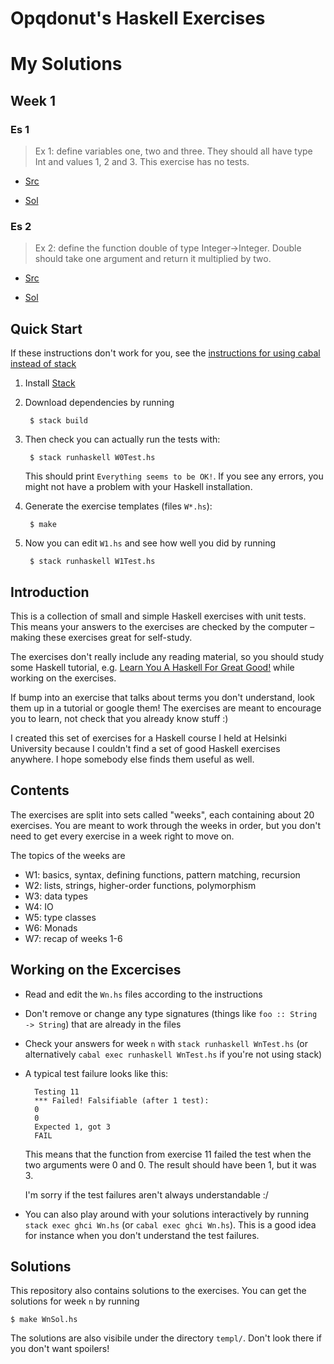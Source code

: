 Opqdonut's Haskell Exercises
============================

# My Solutions 

## Week 1 

### Es 1

> Ex 1: define variables one, two and three. They should all have
> type Int and values 1, 2 and 3. This exercise has no tests.
- [Src](https://github.com/opqdonut/haskell-exercises/blob/master/templ/W1B.hs#L9)

- [Sol](https://ideone.com/rAHSCk)





### Es 2 

> Ex 2: define the function double of type Integer->Integer. Double
> should take one argument and return it multiplied by two.
- [Src](https://github.com/opqdonut/haskell-exercises/blob/master/templ/W1B.hs#L12)

- [Sol](https://ideone.com/S73mRD)



Quick Start
-----------

If these instructions don't work for you, see the
[instructions for using cabal instead of stack](README.cabal.md)

1. Install [Stack](https://www.haskellstack.org/)

2. Download dependencies by running

        $ stack build

2. Then check you can actually run the tests with:

        $ stack runhaskell W0Test.hs

    This should print `Everything seems to be OK!`. If you see any errors,
    you might not have a problem with your Haskell installation.

3. Generate the exercise templates (files `W*.hs`):

        $ make

4. Now you can edit `W1.hs` and see how well you did by running

        $ stack runhaskell W1Test.hs

Introduction
------------

This is a collection of small and simple Haskell exercises with unit
tests. This means your answers to the exercises are checked by the
computer – making these exercises great for self-study.

The exercises don't really include any reading material, so you should
study some Haskell tutorial, e.g. [Learn You A Haskell For Great
Good!]( http://learnyouahaskell.com/) while working on the exercises.

If bump into an exercise that talks about terms you don't understand,
look them up in a tutorial or google them! The exercises are meant to
encourage you to learn, not check that you already know stuff :)

I created this set of exercises for a Haskell course I held at
Helsinki University because I couldn't find a set of good Haskell
exercises anywhere. I hope somebody else finds them useful as well.

Contents
--------

The exercises are split into sets called "weeks", each containing
about 20 exercises. You are meant to work through the weeks in order,
but you don't need to get every exercise in a week right to move on.

The topics of the weeks are

* W1: basics, syntax, defining functions, pattern matching, recursion
* W2: lists, strings, higher-order functions, polymorphism
* W3: data types
* W4: IO
* W5: type classes
* W6: Monads
* W7: recap of weeks 1-6

Working on the Excercises
-------------------------

- Read and edit the `Wn.hs` files according to the instructions
- Don't remove or change any type signatures (things like `foo ::
  String -> String`) that are already in the files
- Check your answers for week `n` with `stack runhaskell WnTest.hs`
  (or alternatively `cabal exec runhaskell WnTest.hs` if you're not using stack)
- A typical test failure looks like this:

        Testing 11
        *** Failed! Falsifiable (after 1 test):
        0
        0
        Expected 1, got 3
        FAIL

    This means that the function from exercise 11 failed the test when
    the two arguments were 0 and 0. The result should have been 1, but
    it was 3.

    I'm sorry if the test failures aren't always understandable :/

- You can also play around with your solutions interactively by
  running `stack exec ghci Wn.hs` (or `cabal exec ghci Wn.hs`).
  This is a good idea for instance when you don't understand the
  test failures.

Solutions
---------

This repository also contains solutions to the exercises. You can get
the solutions for week `n` by running

    $ make WnSol.hs

The solutions are also visibile under the directory `templ/`. Don't look
there if you don't want spoilers!
